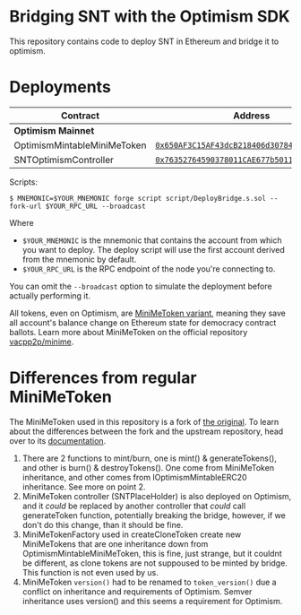 # Bridging SNT with the Optimism SDK

This repository contains code to deploy SNT in Ethereum and bridge it to optimism.

# Deployments

| **Contract**                | **Address**                                                                                                                                     | **Snapshot**                                                                                                 |
| --------------------------- | ----------------------------------------------------------------------------------------------------------------------------------------------- | ------------------------------------------------------------------------------------------------------------ |
| **Optimism Mainnet**        |                                                                                                                                                 |                                                                                                              |
| OptimismMintableMiniMeToken | [`0x650AF3C15AF43dcB218406d30784416D64Cfb6B2`](https://optimistic.etherscan.io/address/0x650AF3C15AF43dcB218406d30784416D64Cfb6B2)              | [`1b3159a`](https://github.com/logos-co/optimism-bridge-snt/commit/1b3159ad4113378d95452866c0c43ca19a05aadd) |
| SNTOptimismController       | [`0x76352764590378011CAE677b50110Ae02eDE2b62`](https://optimistic.etherscan.io/address/0x76352764590378011CAE677b50110Ae02eDE2b62#readContract) | [`1b3159a`](https://github.com/logos-co/optimism-bridge-snt/commit/1b3159ad4113378d95452866c0c43ca19a05aadd) |

Scripts:

```
$ MNEMONIC=$YOUR_MNEMONIC forge script script/DeployBridge.s.sol --fork-url $YOUR_RPC_URL --broadcast
```

Where

- `$YOUR_MNEMONIC` is the mnemonic that contains the account from which you want to deploy. The deploy script will use
  the first account derived from the mnemonic by default.
- `$YOUR_RPC_URL` is the RPC endpoint of the node you're connecting to.

You can omit the `--broadcast` option to simulate the deployment before actually performing it.

All tokens, even on Optimism, are [MiniMeToken variant](https://github.com/vacp2p/minime), meaning they save all
account's balance change on Ethereum state for democracy contract ballots. Learn more about MiniMeToken on the official
repository [vacpp2p/minime](https://github.com/vacp2p/minime).

# Differences from regular MiniMeToken

The MiniMeToken used in this repository is a fork of [the original](https://github.com/Giveth/minime). To learn about
the differences between the fork and the upstream repository, head over to its
[documentation](https://github.com/vacp2p/minime#readme).

1. There are 2 functions to mint/burn, one is mint() & generateTokens(), and other is burn() & destroyTokens(). One come
   from MiniMeToken inheritance, and other comes from IOptimismMintableERC20 inheritance. See more on point 2.
2. MiniMeToken controller (SNTPlaceHolder) is also deployed on Optimism, and it _could_ be replaced by another
   controller that _could_ call generateToken function, potentially breaking the bridge, however, if we don't do this
   change, than it should be fine.
3. MiniMeTokenFactory used in createCloneToken create new MiniMeTokens that are one inheritance down from
   OptimismMintableMiniMeToken, this is fine, just strange, but it couldnt be different, as clone tokens are not
   suppoused to be minted by bridge. This function is not even used by us.
4. MiniMeToken `version()` had to be renamed to `token_version()` due a conflict on inheritance and requirements of
   Optimism. Semver inheritance uses version() and this seems a requirement for Optimism.
